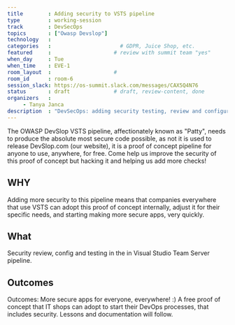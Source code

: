 ```yaml
---
title        : Adding security to VSTS pipeline
type         : working-session
track        : DevSecOps
topics       : ["Owasp Devslop"]
technology   :
categories   :                      # GDPR, Juice Shop, etc.
featured     :                    # review with summit team "yes"
when_day     : Tue
when_time    : EVE-1
room_layout  :                    #
room_id      : room-6
session_slack: https://os-summit.slack.com/messages/CAX5Q4N76
status       : draft              # draft, review-content, done
organizers   :
     - Tanya Janca
description  : "DevSecOps: adding security testing, review and configurations to a VSTS pipeline"
---
```


The OWASP DevSlop VSTS pipeline, affectionately known as "Patty", needs to produce the absolute most secure code possible, as not it is used to release DevSlop.com (our website), it is a proof of concept pipeline for anyone to use, anywhere, for free.  Come help us improve the security of this proof of concept but hacking it and helping us add more checks!

## WHY

Adding more security to this pipeline means that companies everywhere that use VSTS can adopt this proof of concept internally, adjust it for their specific needs, and starting making more secure apps, very quickly.

## What

Security review, config and testing in the in Visual Studio Team Server pipeline.


## Outcomes

Outcomes: More secure apps for everyone, everywhere!  :)  A free proof of concept that IT shops can adopt to start their DevOps processes, that includes security.  Lessons and documentation will follow.
